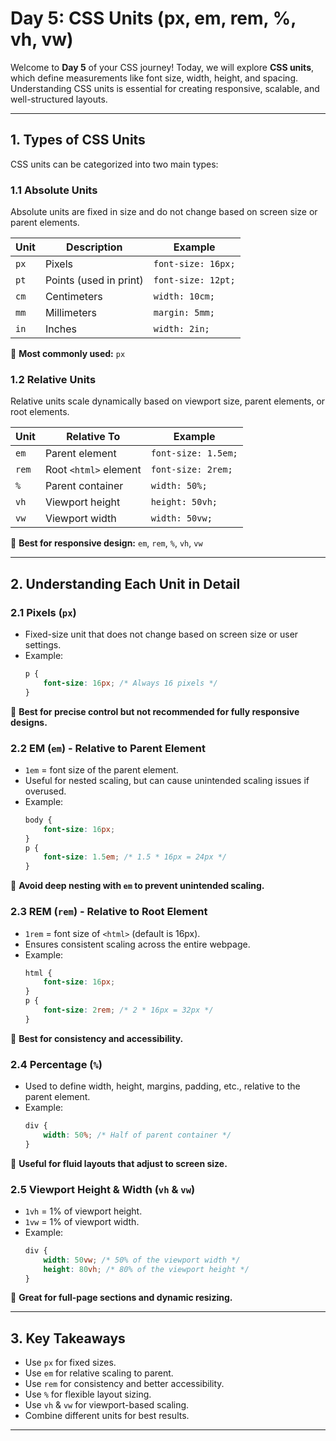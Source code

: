 # Day 5: CSS Units (px, em, rem, %, vh, vw)

Welcome to **Day 5** of your CSS journey! Today, we will explore **CSS units**, which define measurements like font size, width, height, and spacing. Understanding CSS units is essential for creating responsive, scalable, and well-structured layouts.

---

## **1. Types of CSS Units**
CSS units can be categorized into two main types:

### **1.1 Absolute Units**
Absolute units are fixed in size and do not change based on screen size or parent elements.

| Unit | Description | Example |
|------|------------|---------|
| `px` | Pixels | `font-size: 16px;` |
| `pt` | Points (used in print) | `font-size: 12pt;` |
| `cm` | Centimeters | `width: 10cm;` |
| `mm` | Millimeters | `margin: 5mm;` |
| `in` | Inches | `width: 2in;` |

📌 **Most commonly used:** `px`

### **1.2 Relative Units**
Relative units scale dynamically based on viewport size, parent elements, or root elements.

| Unit | Relative To | Example |
|------|------------|---------|
| `em` | Parent element | `font-size: 1.5em;` |
| `rem` | Root `<html>` element | `font-size: 2rem;` |
| `%` | Parent container | `width: 50%;` |
| `vh` | Viewport height | `height: 50vh;` |
| `vw` | Viewport width | `width: 50vw;` |

📌 **Best for responsive design:** `em`, `rem`, `%`, `vh`, `vw`

---

## **2. Understanding Each Unit in Detail**

### **2.1 Pixels (`px`)**
- Fixed-size unit that does not change based on screen size or user settings.
- Example:
  ```css
  p {
      font-size: 16px; /* Always 16 pixels */
  }
  ```
📌 **Best for precise control but not recommended for fully responsive designs.**

### **2.2 EM (`em`) - Relative to Parent Element**
- `1em` = font size of the parent element.
- Useful for nested scaling, but can cause unintended scaling issues if overused.
- Example:
  ```css
  body {
      font-size: 16px;
  }
  p {
      font-size: 1.5em; /* 1.5 * 16px = 24px */
  }
  ```
📌 **Avoid deep nesting with `em` to prevent unintended scaling.**

### **2.3 REM (`rem`) - Relative to Root Element**
- `1rem` = font size of `<html>` (default is 16px).
- Ensures consistent scaling across the entire webpage.
- Example:
  ```css
  html {
      font-size: 16px;
  }
  p {
      font-size: 2rem; /* 2 * 16px = 32px */
  }
  ```
📌 **Best for consistency and accessibility.**

### **2.4 Percentage (`%`)**
- Used to define width, height, margins, padding, etc., relative to the parent element.
- Example:
  ```css
  div {
      width: 50%; /* Half of parent container */
  }
  ```
📌 **Useful for fluid layouts that adjust to screen size.**

### **2.5 Viewport Height & Width (`vh` & `vw`)**
- `1vh` = 1% of viewport height.
- `1vw` = 1% of viewport width.
- Example:
  ```css
  div {
      width: 50vw; /* 50% of the viewport width */
      height: 80vh; /* 80% of the viewport height */
  }
  ```
📌 **Great for full-page sections and dynamic resizing.**

---

## **3. Key Takeaways**
- Use `px` for fixed sizes.
- Use `em` for relative scaling to parent.
- Use `rem` for consistency and better accessibility.
- Use `%` for flexible layout sizing.
- Use `vh` & `vw` for viewport-based scaling.
- Combine different units for best results.

---

